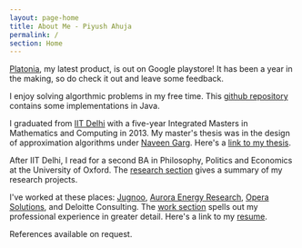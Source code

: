 ```yaml
---
layout: page-home
title: About Me - Piyush Ahuja
permalink: /
section: Home
---
```



<!-- 
<img class='inset right' src='/1.jpg' title='Piyush Ahuja' width='130px' />   -->

[Platonia](https://play.google.com/store/apps/details?id=com.platonialabs.platonia), my latest product, is out on Google playstore!  It has been a year in the making, so do check it out and leave some feedback.


I enjoy solving algorthmic problems in my free time. This [github repository](https://github.com/piyushahuja/data-structures-and-algorithms) contains some implementations in Java.


I graduated from [IIT Delhi](https://en.wikipedia.org/wiki/Indian_Institute_of_Technology_Delhi) with a five-year Integrated Masters in Mathematics and Computing in 2013. My master's thesis was in the design of approximation algorithms under [Naveen Garg](https://en.wikipedia.org/wiki/Naveen_Garg). Here's a [link to my thesis][thesis]. 

After IIT Delhi, I read for a second BA in Philosophy, Politics and Economics at the University of Oxford. The [research section](/research)  gives a summary of my research projects.


I've worked at these places: [Jugnoo](https://www.jugnoo.in/), [Aurora Energy Research](https://www.auroraer.com/), [Opera Solutions](https://www.operasolutions.com/), and Deloitte Consulting. The [work section](/work)  spells out my professional experience in greater detail.  Here's a link to my [resume][resumeFile].

References available on request.



[resumeFile]: ../files/piyush_resume.pdf 
[thesis]: ../files/research/thesis.pdf
